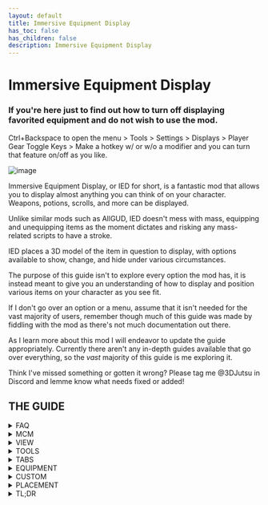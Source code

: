 ```yaml
---
layout: default
title: Immersive Equipment Display
has_toc: false
has_children: false
description: Immersive Equipment Display
---
```


# Immersive Equipment Display

### If you're here just to find out how to turn off displaying favorited equipment and do not wish to use the mod.
Ctrl+Backspace to open the menu > Tools > Settings > Displays > Player Gear Toggle Keys > Make a hotkey w/ or w/o a modifier and you can turn that feature on/off as you like.


![image](https://user-images.githubusercontent.com/88904551/177073913-a0c72891-d64e-41ed-9d63-ca28d8750ac9.png)

Immersive Equipment Display, or IED for short, is a fantastic mod that allows you to display almost anything you can think of on your character. Weapons, potions, scrolls, and more can be displayed.

Unlike similar mods such as AllGUD, IED doesn't mess with mass, equipping and unequipping items as the moment dictates and risking any mass-related scripts to have a stroke.

IED places a 3D model of the item in question to display, with options available to show, change, and hide under various circumstances.

The purpose of this guide isn't to explore every option the mod has, it is instead meant to give you an understanding of how to display and position various items on your character as you see fit.

If I don't go over an option or a menu, assume that it isn't needed for the vast majority of users, remember though much of this guide was made by fiddling with the mod as there's not much documentation out there.

As I learn more about this mod I will endeavor to update the guide appropriately. Currently there aren't any in-depth guides available that go over everything, so the *vast* majority of this guide is me exploring it.

Think I've missed something or gotten it wrong? Please tag me @3DJutsu in Discord and lemme know what needs fixed or added!



## THE GUIDE

<details>
<summary>FAQ</summary>
<br>
<div class="Info" markdown="1"> 

> My character is stuck blocking after I exit the IED menu.

The last thing the game "remembers" is that you pressed Left Control, which is the hotkey for Dual Wield Block. Press it again to go back to normal.
 
> Are there presets available to save time on setup?

There are, actually, but until customization is opened installing a preset will void your access to official support unless you can replicate the issue on an unmodified Wildlander list. When customization opens I plan to update the guide with presets and more!

> More?

Yes! There's a number of additional mods that play into IED and combined they're really cool! Can't wait to show you. =]

> Why isn't item XYZ upgrading based on my inventory?

When setting your list of additional item models to draw on, you've either missed a model or you've goofed the priority of the model you're after.

> Why can't I locate Two-Handed Hammers in the filters?

They fall under the Two-Handed Axe filter for some reason.

> Why is my Weapon jumping around when I equip it? It won't stay where I want it to!

You edited it through View>Equipment instead of View>Gear Positioning. Editing through the former only affects the display, use the latter to affect the actual equipment. Edit both to possess so the gear stays in the assigned spot whether or not it's equipped.

> Why don't the animations match up?

Because to do so requires FNIS, and we use Nemesis which seems to be incompatible for whatever reason. 

However many matching animations can be assigned in XPMSE, so if you edit the position of any given display in IED with a node available in XPMSE remember to set it in there as well. Otherwise your back-worn sword will still be drawn from your hips! 

> The MCM won't open up!

As many people possess a non-standard keyboard, it's (usually) the key between [=] and [Insert]

![image](https://user-images.githubusercontent.com/88904551/177057693-0332bb42-8786-4d0b-8462-c3861b02e645.png)

</div>
</details>

<details>
<summary>MCM</summary>
<br>
<div class="Info" markdown="1"> 

![image](https://user-images.githubusercontent.com/88904551/177034722-6c6598de-7e04-4b86-a89a-885d091e8b3f.png)

IED doesn't have a traditional MCM. Instead it possesses its own in-game menu that is shown with L-Ctrl+Backspace, allowing you to see your changes in real-time.

For those with a different keyboard, you're looking for this.

![image](https://user-images.githubusercontent.com/88904551/177057728-797b1e9e-558d-4e73-bb96-331cd44a5e3f.png)

Even though many of the settings have an accompanying [?] to inform you of its purpose, I still advise against messing with any of them unless you're certain you know what you're doing and are willing to accept the consequences thereof. 

You have been warned! [*cue spooky echo*]

[top](http://wiki.wildlandermod.com/11-Mod-Deep-Dives/Immersive-Equipment-Display.html){:.btn.btn-pink }
</div>
</details>

<details>
<summary>VIEW</summary>
<br>
<div class="Info" markdown="1"> 

![image](https://user-images.githubusercontent.com/88904551/177027447-36896d7d-a4f1-4f6b-a7eb-beb1165ba4a8.png) 
![image](https://user-images.githubusercontent.com/88904551/177027401-5a5a019e-b71f-4365-97ff-2a3a7fa1c413.png) 
![image](https://user-images.githubusercontent.com/88904551/177028004-12c646c1-c70b-422d-a7c6-6d695d1c7ed1.png)

Displays the tabs and filters for:
* Equipment - *Weapons and Shields. This affects displayed, but not equipped, models.*
* Custom - *Anything that typically isn't equipped and you want to display.*
* Gear Positioning - *Weapons and Shields. This affects displayed AND equipped models. If you want the gear you use in combat to stay in its displayed spot you'll need to edit the position both here AND in the aforementioned Equipment section.*

[top](http://wiki.wildlandermod.com/11-Mod-Deep-Dives/Immersive-Equipment-Display.html){:.btn.btn-pink}
 
</div>
</details>

<details>
<summary>TOOLS</summary>
<br>
<div class="Info" markdown="1"> 
 
![image](https://user-images.githubusercontent.com/88904551/177028430-d3188847-71e6-4f7d-a8d6-1f831604dff4.png) 
![image](https://user-images.githubusercontent.com/88904551/177029612-73c03af2-bad2-4297-84e7-1192948ebd15.png)

The only two tools the average user will need to worry about using are:
* Preset Editor - *Modify the values of Presets in terms of Equipment or Custom items.*
* Settings - *Alter various mod settings here such as various UI elements.*

 ---
 
![image](https://user-images.githubusercontent.com/88904551/177030436-eb8e9795-62c7-451d-8881-c3f6df112e1f.png)

Of which, the only two you need to mess with are Displays and UI.

 ---
 
![image](https://user-images.githubusercontent.com/88904551/177029627-0638d639-d356-4373-9a5b-45798390073c.png)
 
* Keep equipped items loaded - *Essentially hides a displayed items 3D model instead of unloading it, preventing any potential issues that result from asset loading when switching between items. Uses more memory.*
* Keep player gear loaded when toggled off - *The same as above, but used with toggling the entire display on/off.*
* Player gear toggle keys - *Hotkey (with or w/o modifier) to turn the entire display on/off. Perhaps to take screenshots without a small platoons worth of gear on your back?*
* Disable NPC equipment displays - *Toggles what it says.*
* Remove favorited restriction - *With this checked, if it's in your inventory, it gets displayed.*

 ---
 
![image](https://user-images.githubusercontent.com/88904551/177029638-58e8a408-9ed8-4966-909e-7061c61df064.png)

* Style - *Color-scheme of the MCM. Do yourself a favor and don't select light unless you want to bleed from your eyeballs!*
* Alpha - *Controls transparency of the entire MCM.*
* BG Alpha - *Controls transparency of the MCM but not text.*
* Close on Esc - *Does exactly what is says.*
* Enable Restrictions - *Prevents the menu from opening during certain situations.*
* Control Lock - *Effectively locks out most of the controls, deselecting this will enable you to move around and operate the camera as normal.*
* Freeze Time - *Stops time when the menu is open, handy if you don't want to be snuck up on or want days passing while you readjust your gear.*
* Select Crosshair Actor - *Automatically selects the actor/npc/race in your crosshairs.*

</div>
</details>

<details>
<summary>TABS</summary>
<br>
<div class="Info" markdown="1"> 
 
![image](https://user-images.githubusercontent.com/88904551/177023953-8d499d05-d921-418d-9df0-ae353f2960e1.png)

Near the top there are four different tabs, these will determine what you're altering the look of and are as follows:
* Global - *Affects all actors, split between PCs and NPCs.*
* Actor - *Affects a specific NPC (i.e. Rinina, the Imperial Soldier).*
* NPC - *Affects a general 'class' of NPCs (i.e. Imperial Soldiers).*
* Race - *Affects all members of the given race.*

Under each tab are a few options:
* Male - *Affects only male members of the chosen tab.*
* Female - *Affects only female members of the chosen tab*
* Sync - *Affects both male* and *female members of the chosen tab but only when directly editing a value.*
* Propagate to Overrides - *Propagate changes to equipment overrides, but only when directly editing a value (still trying to figure out what this means).*

 ---
 
![image](https://user-images.githubusercontent.com/88904551/177023945-84f80828-5789-4a18-b5ae-3715f9e79f1a.png)

Within each of those is a Preset drop menu:
* Preset drop menu - *Select your desired preset from here.*
* Save - *Save the current settings to the selected preset.*
* Merge - *Merge your current settings into the selected preset.*
* Apply - *Apply the selected preset, altering the current settings.*
* New - *Create a new preset based on the current settings.*

 ---
 
![image](https://user-images.githubusercontent.com/88904551/177030954-2ee2a70b-25b8-4775-a485-c53a5839ebc3.png)

Finally, we have the filters. Which show the various items you can alter for all the above.

</div>
</details>

<details>
<summary>EQUIPMENT</summary>
<br>
<div class="Info" markdown="1"> 
 
![image](https://user-images.githubusercontent.com/88904551/177056173-be5c779f-e6e7-4322-814c-5e812ec387d1.png)

This section will cover displaying equipment, more specifically weapons and shields. Do note that you have a limited number of slots to modify, only one of each weapon can be displayed at a time, with off-hand variants allowed an extra slot. 

To begin navigate to View>Gear Positioning, from here you will select the item in question that you want to modify. For this example we'll reposition a 1H sword and dagger combo.

 ---
 
![image](https://user-images.githubusercontent.com/88904551/177055770-2ef38259-97cc-4056-8bbf-26d50c56b9ed.png)

Let's begin with the sword. Select "Sword Back".

![image](https://user-images.githubusercontent.com/88904551/177055802-2b1b0fcb-e36e-4f86-a38f-49a858ea9592.png)

Now since we're working with an off-hand Dagger, use the Dagger Left drop tab and select "Dagger Back Hip Left".

Looks kinda silly unsheathing weapons from our hips if they're on our back, right? Let's fix that. 

Esc > Mod Configuration > XPMSE > Styles

Set Sword Style to "Sword on Back" and Dagger Style (Left) to "Dagger on Back Hip". Remember to apply this to the Player drop tabs, and use the NPC drop tabs when applying them to NPCs (note that ALL NPCs will use these animations, regardless of what you have their individuals weapons set to in IED.

Do remember though that not all IED Nodes have XPMSE Animations and not all animations have nodes. Set them where appropriate and available as well as setting the same positions in the Equipment section. 

This allows your weapons to stay in their equipped (but sheathed) locations when using other weapons. If you don't replicate the settings (by hand, naturally, can't copy them) then when with the above setup when I go to equip a bow my Sword is put back where it naturally rests on the hip.

Additionally, this is SPECIFICALLY for a weapon in a given slot. If you decide to MH the Dagger and OH the Sword your displayed models will be at the default for MH dagger and OH Sword.

Below are before and after setting the same placement for each weapon the same in both IED and XPMSE, a noticeable and immersive difference. 

![image](https://user-images.githubusercontent.com/88904551/177056216-3e54874b-2c78-4761-946e-b75c79b3c0c3.png) 
![image](https://user-images.githubusercontent.com/88904551/177056242-32889a02-14b2-4d93-8c37-75a8103c5914.png)

Ta-da! Easy, right? 

Keep in mind that this only affects gear you actually equip and you cannot alter its placement beyond the above. If you have gear that you want displayed, but don't plan on actually equipping (say, a hunting knife in a 'shoulder sheath') then please refer to the Placement tab.

</div>
</details>

<details>
<summary>CUSTOM</summary>
<br>
<div class="Info" markdown="1"> 
Here we will explore how to display items that aren't normally equipped (in the same context as weapons anyways); potions, scrolls, soul gems, and more! 
To my knowledge, there isn't a hard limit on what you can display. So long as you have the memory to spare you can show a great many things! Why, a Wildlander that is dedicated (and bored) enough could probably make a suit of armor made entirely of soul gems!

 ---
 
![image](https://user-images.githubusercontent.com/88904551/177058373-24e939c0-81bf-45b4-8ce2-287f9d9510c9.png)
![image](https://user-images.githubusercontent.com/88904551/177058366-25141eb5-2419-4d54-9899-fb32df0c8b98.png)

View>Custom then Actions>New to get things going.

![image](https://user-images.githubusercontent.com/88904551/177058405-a9a33fab-c11f-4ae5-9472-53536c6b2743.png) 
![image](https://user-images.githubusercontent.com/88904551/177058426-8c7361d8-04dd-47b3-aa01-838ffec68801.png)

Every adventurer needs a health potion starting out, right? Click 'OK' and open your new drop tab.

![image](https://user-images.githubusercontent.com/88904551/177060280-5cffa043-a708-4aaa-9f3e-ed04f3cd7560.png) 
![image](https://user-images.githubusercontent.com/88904551/177058564-6f0aea8d-3dcd-4915-919e-6da0ca5154c7.png) 
![image](https://user-images.githubusercontent.com/88904551/177060250-e97b18b8-ccf7-41bb-bf8c-18537ce24532.png)

Select a Potion of Restore Health (Remarkable).

![image](https://user-images.githubusercontent.com/88904551/177059989-b020cb2f-90b6-4a4a-8cb5-5893feee416a.png)

 ---
 
Quick side note: You can search for an item by Category Tab, or by using the FormID or Name search boxes.

 ---
 
![image](https://user-images.githubusercontent.com/88904551/177060334-248e6224-198b-49b1-9a06-47ea290c6082.png)

Want the potion model to alter based on what you've got in your inventory? We can do that too!

The only option I would concern yourself with here is whether or not you want to require the item to be saved as a Favorite in order to show.

![image](https://user-images.githubusercontent.com/88904551/177060319-42348ca3-90ed-441c-9c61-004d156de00d.png) 
![image](https://user-images.githubusercontent.com/88904551/177060444-7c8c24c2-7930-4013-b2cb-44b82dcbc781.png)

 ---
 
Let's add a priority list for our health potions! Click on "Browse" and select all the potions you want to show in that slot based on inventory availability. For now we're going to add in all available "Restore Health" potions.

![image](https://user-images.githubusercontent.com/88904551/208263177-41e55b3e-2e0b-4720-86a0-666aceead827.png)
![image](https://user-images.githubusercontent.com/88904551/177060478-52204372-86ac-4308-a547-5c0dd74b7a3c.png)

 ---

Confirm your selection at the bottom of the panel and you should have the above first screen. We want our potions to show from most powerful to least, so we'll use the arrows on the left side to reorder the list to our liking so it comes out like the second picture. Now, if we have stronger potions in our inventory, they'll be displayed over the others.

![image](https://user-images.githubusercontent.com/88904551/177059311-deeb3715-5836-4ecb-a91c-fb90382d0c0a.png)

 ---

You can also get models to show based on min/max item count, but I've not fiddled with this just yet.

![image](https://user-images.githubusercontent.com/88904551/177060603-9806180b-2fb0-4034-ab98-29124a0a4ec5.png)

 ---

Time to attach our potions to a general area! Select Lower Spine and don't worry, it's not gone. Look behind you!

Please reference the PLACEMENT tab to determine its final, well... placement.

</div> 
</details>



<details>
<summary>PLACEMENT</summary>
<br>
<div class="Info" markdown="1">
 
![image](https://user-images.githubusercontent.com/88904551/177060637-e9782b62-54a8-4ee1-ae0c-a06983904ca0.png)

Now comes the tedious part. Placement. This section applies to both equipment and custom items as the process is the same either way.
* Position - *The increments at which the item moves left/right, up/down, or forward/back.*
* Rotation - *This is done in 'degrees', i.e. inputting a value of 360 will essentially do nothing as you've made the mode do a full 360°, inputting a value of 90 or -90 will rotate the object 90° in the chosen direction.*
* Scale - *controls the size of the object.*
 
This table explains the placement in normal, positive values (+), or negative values (-), direction is referenced as though you were the 'node'. The nodes left is generally your characters left, things get weird when using nodes that are placed at odd angles (shoulders and such). This is one of the more annoying aspects of the mod, as there isn't a slider or buttons to use, you can only input numbers using the top of your keyboard, NumPad doesn't work! Without presets you're largely on your own for this one.

| Left(-)/Right(+) | Backward(-)/Forward(+) | Down(-)/Up(+) | Position | 
| --- | --- | --- | --- |
| Counterclockwise(-)/Clockwise(+) Vertically | Counterclockwise(-)/Clockwise(+) Horizontally | Rotates top of item Away(-)/Towards(+) Node| Rotation |

---

You can, however, use my coordinates to get you started with potions and the like!

![image](https://user-images.githubusercontent.com/88904551/177067241-a1e3658d-cc5e-4d9c-a0e5-aaf339f2ab26.png)
 
As you can see, as I drop the higher tier potions the weaker potion models take effect thanks to the conditional inventory settings we applied earlier.
 
![image](https://user-images.githubusercontent.com/88904551/177067331-83718bea-dfc2-49e3-81dc-ad720b2774cd.png)
![image](https://user-images.githubusercontent.com/88904551/177067366-48c7c1c3-10d2-422d-be9c-089118f80e2f.png)

---

Below Scale, you'll find what are called Equipment Overrides. (Pretty sure this is what Propagate Overrides is targeting, to what end though is still beyond me.)
These allow you to apply conditions to your model displays based on the selected criteria. For instance, it makes sense that our armor may have some kind of 'potion belt' attached to it, but what about when we take off the armor? You'll see the potions stay put, breaking immersion. So lets apply some restrictions!

![image](https://user-images.githubusercontent.com/88904551/177067837-a51c9058-23e4-45ca-bc4e-8e005cbe0619.png)

With the above options (make sure Disable is ticked on the lower half, otherwise it won't work) you'll find that when you take your armor/robes off, so too do your potions!

![image](https://user-images.githubusercontent.com/88904551/177067979-7a7b48fc-3fce-4f5f-9c18-3ac2bdd229ab.png)
![image](https://user-images.githubusercontent.com/88904551/177068004-27b02875-5b49-41a2-b27d-8671f085aa04.png)
![image](https://user-images.githubusercontent.com/88904551/177068036-0e071d24-54eb-42d1-9ac9-6e36b61a2304.png)
![image](https://user-images.githubusercontent.com/88904551/177068063-8aa39b94-12c0-4c97-9418-de3cd66eaabf.png)

Note how the potion persists through armor swapping until I remove it, but the hunting knife stays put regardless. That is the effect of not having the restrictions in place.
There you have it, you're ready to get to making all sorts of awesomeness! Like these fantabulous potion earrings!

![image](https://user-images.githubusercontent.com/88904551/177070636-d9dcb469-ef30-44e9-b469-8572fb9f8517.png)

</div> 
</details>

<details>
<summary>TL;DR</summary>
<br>
<div class="Info" markdown="1">

![image](https://user-images.githubusercontent.com/88904551/177074144-3dcf9bca-ec04-4f82-ba4c-ffb25faf8459.png)

There isn't one you peanut! "Gearing up" will go faster the more you mess with IED, but ultimately you'll need to go over at least some of the guide to get going. 

I'm still fumbling around with it but it only took a bit of time over a few days to really get dug in. 

I don't know when custom support get released but when it does I'll update the guide as soon as reasonably possible to include the presets so you can get that drip you've been after!

</div>
</details>
